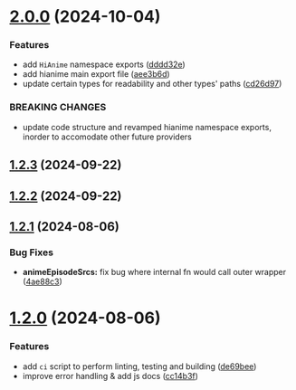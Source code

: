 # [2.0.0](https://github.com/ghoshRitesh12/aniwatch/compare/v1.2.3...v2.0.0) (2024-10-04)


### Features

* add `HiAnime` namespace exports ([dddd32e](https://github.com/ghoshRitesh12/aniwatch/commit/dddd32e5728485a0ea7cf72572951cd9d8107450))
* add hianime main export file ([aee3b6d](https://github.com/ghoshRitesh12/aniwatch/commit/aee3b6d4cb65274c3b46619df3ad112bb794a35f))
* update certain types for readability and other types' paths ([cd26d97](https://github.com/ghoshRitesh12/aniwatch/commit/cd26d9710fe0e75df1b8ee181dd5931266702544))


### BREAKING CHANGES

* update code structure and revamped hianime namespace exports, inorder to accomodate other future providers



## [1.2.3](https://github.com/ghoshRitesh12/aniwatch/compare/v1.2.2...v1.2.3) (2024-09-22)



## [1.2.2](https://github.com/ghoshRitesh12/aniwatch/compare/v1.2.1...v1.2.2) (2024-09-22)



## [1.2.1](https://github.com/ghoshRitesh12/aniwatch/compare/v1.2.0...v1.2.1) (2024-08-06)


### Bug Fixes

* **animeEpisodeSrcs:** fix bug where internal fn would call outer wrapper ([4ae88c3](https://github.com/ghoshRitesh12/aniwatch/commit/4ae88c3c80ee12c9ae3912066a1533467df7624f))



# [1.2.0](https://github.com/ghoshRitesh12/aniwatch/compare/v1.1.1...v1.2.0) (2024-08-06)


### Features

* add `ci` script to perform linting, testing and building ([de69bee](https://github.com/ghoshRitesh12/aniwatch/commit/de69bee81d595bfd0ba04821c9ed67b99998511e))
* improve error handling & add js docs ([cc14b3f](https://github.com/ghoshRitesh12/aniwatch/commit/cc14b3f110417bf3c52b1554aabc2de67301e9b2))




